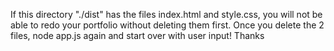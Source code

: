 If this directory "./dist" has the files index.html and style.css, you will not be able to redo your portfolio without deleting them first. Once you delete the 2 files, node app.js again and start over with user input! Thanks